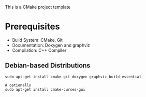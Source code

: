 This is a CMake project template 

# Prerequisites

* Build System: CMake, Git
* Documentation: Doxygen and graphviz
* Compilation: C++ Compiler

## Debian-based Distributions

    sudo apt-get install cmake git doxygen graphviz build-essential
    
    # optionally
    sudo apt-get install cmake-curses-gui
